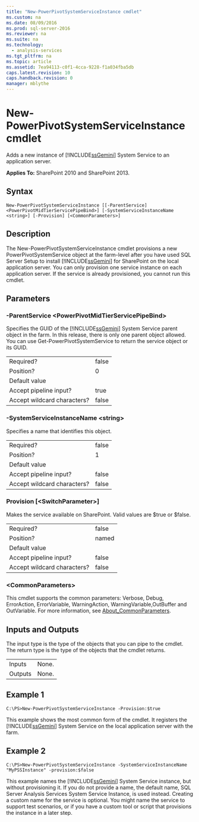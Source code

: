 ```yaml
---
title: "New-PowerPivotSystemServiceInstance cmdlet"
ms.custom: na
ms.date: 08/09/2016
ms.prod: sql-server-2016
ms.reviewer: na
ms.suite: na
ms.technology: 
  - analysis-services
ms.tgt_pltfrm: na
ms.topic: article
ms.assetid: 7ea94113-c0f1-4cca-9228-f1a034fba5db
caps.latest.revision: 10
caps.handback.revision: 0
manager: mblythe
---
```

# New-PowerPivotSystemServiceInstance cmdlet
Adds a new instance of [!INCLUDE[ssGemini](../../Topics/TopicNameContainA/tokens/ssGemini_md.md)] System Service to an application server.  
  
 **Applies To:** SharePoint 2010 and SharePoint 2013.  
  
## Syntax  
  
```  
New-PowerPivotSystemServiceInstance [[-ParentService] <PowerPivotMidTierServicePipeBind>] [-SystemServiceInstanceName <string>] [-Provision] [<CommonParameters>]  
```  
  
## Description  
 The New-PowerPivotSystemServiceInstance cmdlet provisions a new PowerPivotSystemService object at the farm-level after you have used SQL Server Setup to install [!INCLUDE[ssGemini](../../Topics/TopicNameContainA/tokens/ssGemini_md.md)] for SharePoint on the local application server. You can only provision one service instance on each application server.  If the service is already provisioned, you cannot run this cmdlet.  
  
## Parameters  
  
### -ParentService <PowerPivotMidTierServicePipeBind\>  
 Specifies the GUID of the [!INCLUDE[ssGemini](../../Topics/TopicNameContainA/tokens/ssGemini_md.md)] System Service parent object in the farm. In this release, there is only one parent object allowed. You can use Get-PowerPivotSystemService to return the service object or its GUID.  
  
|||  
|-|-|  
|Required?|false|  
|Position?|0|  
|Default value||  
|Accept pipeline input?|true|  
|Accept wildcard characters?|false|  
  
### -SystemServiceInstanceName <string\>  
 Specifies a name that identifies this object.  
  
|||  
|-|-|  
|Required?|false|  
|Position?|1|  
|Default value||  
|Accept pipeline input?|false|  
|Accept wildcard characters?|false|  
  
### Provision [<SwitchParameter\>]  
 Makes the service available on SharePoint. Valid values are $true or $false.  
  
|||  
|-|-|  
|Required?|false|  
|Position?|named|  
|Default value||  
|Accept pipeline input?|false|  
|Accept wildcard characters?|false|  
  
### <CommonParameters\>  
 This cmdlet supports the common parameters: Verbose, Debug, ErrorAction, ErrorVariable, WarningAction, WarningVariable,OutBuffer and OutVariable. For more information, see [About_CommonParameters](http://go.microsoft.com/fwlink/?linkID=227825).  
  
## Inputs and Outputs  
 The input type is the type of the objects that you can pipe to the cmdlet. The return type is the type of the objects that the cmdlet returns.  
  
|||  
|-|-|  
|Inputs|None.|  
|Outputs|None.|  
  
## Example 1  
  
```  
C:\PS>New-PowerPivotSystemServiceInstance -Provision:$true  
```  
  
 This example shows the most common form of the cmdlet. It registers the [!INCLUDE[ssGemini](../../Topics/TopicNameContainA/tokens/ssGemini_md.md)] System Service on the local application server with the farm.  
  
## Example 2  
  
```  
C:\PS>New-PowerPivotSystemServiceInstance -SystemServiceInstanceName "MyPSSInstance" -provision:$false  
```  
  
 This example names the [!INCLUDE[ssGemini](../../Topics/TopicNameContainA/tokens/ssGemini_md.md)] System Service instance, but without provisioning it. If you do not provide a name, the default name, SQL Server Analysis Services System Service Instance, is used instead. Creating a custom name for the service is optional. You might name the service to support test scenarios, or if you have a custom tool or script that provisions the instance in a later step.